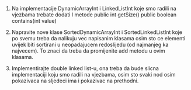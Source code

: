 1)	Na implementacije DynamicArrayInt i LinkedListInt koje smo radili na vjezbama trebate dodati I metode
public int getSize()
public boolean contains(int value)

2)	Napravite nove klase SortedDynamicArrayInt i SortedLinkedListInt koje po svemu treba da nalikuju vec napisanim klasama osim sto ce elementi uvijek biti sortirani u neopadajucem redoslijedu (od najmanjeg ka najvecem). To znaci da treba da promijenite add metodu u ovim klasama.

3)	Implementirajte double linked list-u, ona treba da bude slicna implementaciji koju smo radili na vjezbama, osim sto svaki nod osim pokazivaca na sljedeci ima i pokazivac na prethodni.
